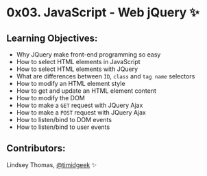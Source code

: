 # 0x03. JavaScript - Web jQuery :sparkles:

## Learning Objectives:

- Why JQuery make front-end programming so easy
- How to select HTML elements in JavaScript
- How to select HTML elements with JQuery
- What are differences between `ID`, `class` and `tag name` selectors
- How to modify an HTML element style
- How to get and update an HTML element content
- How to modify the DOM
- How to make a `GET` request with JQuery Ajax
- How to make a `POST` request with JQuery Ajax
- How to listen/bind to DOM events
- How to listen/bind to user events

## Contributors:

Lindsey Thomas, [@timidgeek](https://github.com/timidgeek/) :sparkles: